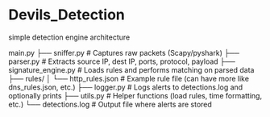 # Devils_Detection


simple detection engine architecture

main.py
├── sniffer.py           # Captures raw packets (Scapy/pyshark)
├── parser.py            # Extracts source IP, dest IP, ports, protocol, payload
├── signature_engine.py  # Loads rules and performs matching on parsed data
├── rules/
│   └── http_rules.json  # Example rule file (can have more like dns_rules.json, etc.)
├── logger.py            # Logs alerts to detections.log and optionally prints
├── utils.py             # Helper functions (load rules, time formatting, etc.)
└── detections.log       # Output file where alerts are stored
